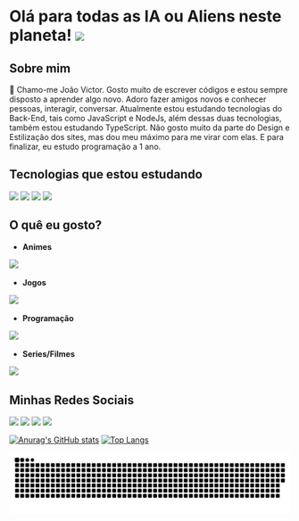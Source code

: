 # Olá para todas as IA ou Aliens neste planeta! <img src="https://raw.githubusercontent.com/MartinHeinz/MartinHeinz/master/wave.gif" width="30px">

## Sobre mim

<div> 
  <p>
   🥇 Chamo-me João Victor. Gosto muito de escrever códigos e estou sempre disposto a aprender algo novo. Adoro fazer amigos novos e conhecer pessoas, interagir, conversar. Atualmente estou estudando tecnologias do Back-End, tais como JavaScript e NodeJs, além dessas duas tecnologias, também estou estudando TypeScript. Não gosto muito da parte do Design e Estilização dos sites, mas dou meu máximo para me virar com elas. E para finalizar, eu estudo programação a 1 ano.
  </p>
</div>

## Tecnologias que estou estudando

<div>
  <a href="https://developer.mozilla.org/en-US/docs/Web/JavaScript" target="_blank"><img src="https://cdn.jsdelivr.net/gh/devicons/devicon/icons/javascript/javascript-original.svg" width="50px"></a>
  <a href="https://www.typescriptlang.org/docs/" target="_blank"><img src="https://cdn.jsdelivr.net/gh/devicons/devicon/icons/typescript/typescript-original.svg" width="50px"></a>
  <a href="https://nodejs.org/en/docs/" target="_blank"><img src="https://cdn.jsdelivr.net/gh/devicons/devicon/icons/nodejs/nodejs-original.svg" width="50px"></a>
  <a href="https://expressjs.com" target="_blank"><img src="https://cdn.jsdelivr.net/gh/devicons/devicon/icons/express/express-original-wordmark.svg" width="50px"></a>
</div>

## O quê eu gosto?

  * <strong>Animes</strong>

  <img src="https://i.imgur.com/7f9xaXq.gif" width="60px">
  
  * <strong>Jogos</strong>

  <img src="https://i.imgur.com/luoF5ao.gif" width="60px">

  * <strong>Programação</strong>

  <img src="https://i.imgur.com/i66VsAd.gif" width="60px">

  * <strong>Series/Filmes</strong>

  <img src="https://i.imgur.com/jO6nxiU.gif" width="60px">
  
  ## Minhas Redes Sociais

  <a href="https://twitter.com/luffyinhoUwY" target="_blank"><img src="https://img.shields.io/badge/Twitter-1DA1F2?style=for-the-badge&logo=twitter&logoColor=white"></a>
  <a href="https://www.instagram.com/joao._.victor/" target="_blank"><img src="https://img.shields.io/badge/Instagram-E4405F?style=for-the-badge&logo=instagram&logoColor=white"></a>
  <a href="https://github.com/LuffyNoTime" target="_blank"><img src="https://img.shields.io/badge/GitHub-100000?style=for-the-badge&logo=github&logoColor=white"></a>
  <a href="https://discord.gg/4WGMDUSn" target="_blank"><img src="https://img.shields.io/badge/Discord-7289DA?style=for-the-badge&logo=discord&logoColor=white"></a>
  
  [![Anurag's GitHub stats](https://github-readme-stats.vercel.app/api?username=LuffyNoTime)](https://github.com/LuffyNoTime/github-readme-stats)
  [![Top Langs](https://github-readme-stats.vercel.app/api/top-langs/?username=LuffyNoTime&layout=compact)](https://github.com/LuffyNoTime/github-readme-stats)

  
  
  ![Snake animation](https://github.com/LuffyNoTime/LuffyNoTime/blob/output/github-contribution-grid-snake.svg)
